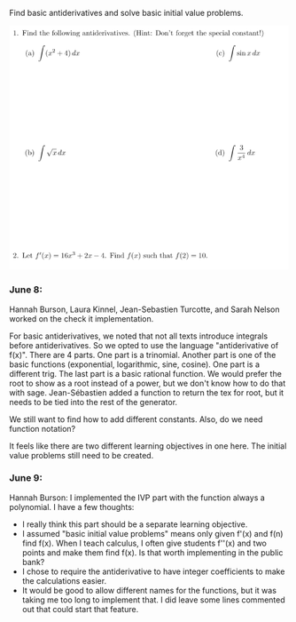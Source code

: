 Find basic antiderivatives and solve basic initial value problems.

![](.IN5.md.upload/paste-0.006418509642841963)

### June 8:

Hannah Burson, Laura Kinnel, Jean-Sebastien Turcotte, and Sarah Nelson worked on the check it implementation.

For basic antiderivatives, we noted that not all texts introduce integrals before antiderivatives. So we opted to use the language "antiderivative of f(x)". There are 4 parts. One part is a trinomial. Another part is one of the basic functions (exponential, logarithmic, sine, cosine). One part is a different trig. The last part is a basic rational function. We would prefer the root to show as a root instead of a power, but we don't know how to do that with sage. Jean-Sébastien added a function to return the tex for root, but it needs to be tied into the rest of the generator.

We still want to find how to add different constants. Also, do we need function notation?

It feels like there are two different learning objectives in one here. The initial value problems still need to be created.

### June 9:
Hannah Burson: I implemented the IVP part with the function always a polynomial. I have a few thoughts:
  - I really think this part should be a separate learning objective.
  - I assumed "basic initial value problems" means only given f'(x) and f(n) find f(x).  When I teach calculus, I often give students f''(x) and two points and make them find f(x). Is that worth implementing in the public bank?
  - I chose to require the antiderivative to have integer coefficients to make the calculations easier.
  - It would be good to allow different names for the functions, but it was taking me too long to implement that. I did leave some lines commented out that could start that feature.

